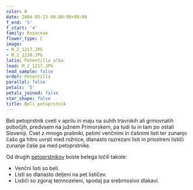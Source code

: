 ```yaml
---
color: W
date: 2004-05-23 00:00:00+00:00
f_end: '5'
f_start: '4'
family: Rosaceae
flower_type: C
image:
- M_2_1217.JPG
- M_2_1220.JPG
latin: Potentilla alba
lead: M_2_1217.JPG
lead_sample: false
order: Potentilla
parallel: false
petals: '5'
petals_joined: false
star_shape: false
title: Beli petoprstnik
---
```

Beli petoprstnik cveti v aprilu in maju na suhih travnikih ali grmovnatih pobočjih, predvsem na južnem Primorskem, pa tudi tu in tam po ostali Sloveniji. Cvet z mnogo prašniki, petimi venčnimi in čašnimi listi ter zunanjo čašo ga hitro uvrsti med rožnice, dlanasto razrezani listi in priostreni lističi zunanje čaše pa med petoprstnike.

Od drugih [petoprstnikov](../../genus/potentilla/) boste belega ločili takole:

-   Venčni listi so beli.
-   Listi so dlanasto deljeni na pet lističev.
-   Lističi so zgoraj temnozeleni, spodaj pa srebrnosivo dlakavi.
